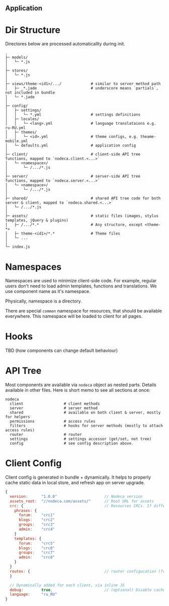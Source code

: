 Application
-----------


Dir Structure
=============

Directores below are processed automaticallty during init.

```
.
├─ models/
│   └─ *.js
│
├─ stores/
│   └─ *.js
│
├─ views/theme-<id1>/.../             # similar to server method path
│   ├─ _*.jade                        # underscore means `partials`, not included in bundle
│   └─ *.jade
│
├─ config/
│   ├─ settings/
│   │   └─ *.yml                      # settings definitions
│   ├─ locales/
│   │   └─ <lang>.yml                 # language translataions e.g. ru-RU.yml
│   ├─ themes/
│   │   └─ <id>.yml                   # theme configs, e.g. theame-mobile.yml
│   └─ defaults.yml                   # application config
│
├─ client/                            # client-side API tree functions, mapped to `nodeca.client.<...>`
│   └─ <namespace>/
│       └─ /.../*.js
│
├─ server/                            # server-side API tree functions, mapped to `nodeca.server.<...>`
│   └─ <namespace>/
│       └─ /.../*.js
│
├─ shared/                            # shared API tree code for both server & client, mapped to `nodeca.shared.<...>`
│   └─ /.../*.js
│
├─ assets/                            # static files (images, stylus templates, jQuery & plugins)
│   ├─ /.../*.*                       # Any structure, except <theme-*>
│   ├─ theme-<id1>/*.*                # Theme files
│   └─ ...
│
└─ index.js
```


Namespaces
==========

Namespaces are used to minimize client-side code. For example, regular users don't need
to load admin templates, functions and translations. We use component name as it's namespace.

Physically, namespace is a directory.

There are special `common` namespace for resources, that should be available everywhere.
This namespace will be loaded to client for all pages.


Hooks
=====

TBD (how components can change default behaviour)


API Tree
========

Most components are available via `nodeca` object as nested parts. Details available in other files.
Here is short memo to see all sections at once:

```
nodeca
  client                  # client methods
  server                  # server method
  shared                  # available on both client & server, mostly for helpers
  permissions             # access rules
  filters                 # hooks for server methods (mostly to attach access rules)
  router                  # router
  settings                # settings accessor (get/set, not tree)
  config                  # see config description above.
```


Client Config
=============

Client config is generated in bundle + dynamically. It helps to properly cache
static data in local store, and refresh app on server upgrade.

``` javascript
{
  version:      "1.0.0"                     // Nodeca version
  assets_root:  "//nodeca.com/assets/"      // Root URL for assets
  crc: {                                    // Resources CRCs. If differ from local cache - need reload
    phrases: {
      forum:    "crc1"
      blogs:    "crc2"
      groups:   "crc3"
      admin:    "crc4"
    }
    templates: {
      forum:    "crc5"
      blogs:    "crc6"
      groups:   "crc7"
      admin:    "crc8"
    }
  }
  routes: {                                 // router configucation (from .yml files)
  }

  // Dynamically added for each client, via inline JS
  debug:        true,                       // (optional) Disable caches & enable console.logs
  language:     "ru_RU"
}
```

